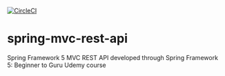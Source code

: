 [![CircleCI](https://circleci.com/gh/kschafer2/spring-mvc-rest-api.svg?style=svg)](https://circleci.com/gh/kschafer2/spring-mvc-rest-api)
# spring-mvc-rest-api 
Spring Framework 5 MVC REST API developed through Spring Framework 5: Beginner to Guru Udemy course
